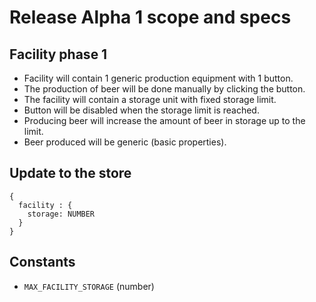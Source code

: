 # Release Alpha 1 scope and specs

## Facility phase 1

* Facility will contain 1 generic production equipment with 1 button.
* The production of beer will be done manually by clicking the button.
* The facility will contain a storage unit with fixed storage limit.
* Button will be disabled when the storage limit is reached.
* Producing beer will increase the amount of beer in storage up to the limit.
* Beer produced will be generic (basic properties).

## Update to the store

```
{
  facility : {
    storage: NUMBER
  }
}
```

## Constants

* `MAX_FACILITY_STORAGE` (number)
